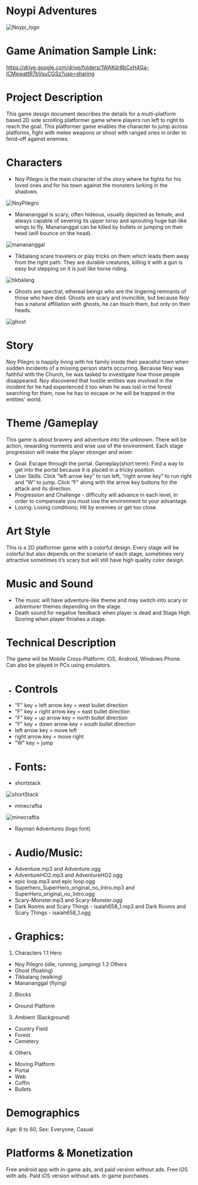 # Noypi Adventures
![Noypi_logo](https://user-images.githubusercontent.com/73202856/96662565-34a6fd00-1381-11eb-807c-7ac464dd5967.png)

# Game Animation Sample Link:
https://drive.google.com/drive/folders/1WAKdr8bCxH4Ga-lCMewattR7bVsuCGSz?usp=sharing

# Project Description
This game design document describes the details for a multi-platform based 2D side scrolling platformer game where players run left to right to reach the goal. This platformer game enables the character to jump across platforms, fight with melee weapons or shoot with ranged ones in order to fend-off against enemies.

# Characters
* Noy Pilegro is the main character of the story where he fights for his loved ones and for his town against the monsters lurking in the shadows.

![NoyPilegro](https://user-images.githubusercontent.com/73202856/96665089-ae8db500-1386-11eb-816f-501ad2f9adab.png)

* Manananggal is scary, often hideous, usually depicted as female, and always capable of severing its upper torso and sprouting huge bat-like wings to fly. Manananggal can be killed by bullets or jumping on their head (will bounce on the head).

![manananggal](https://user-images.githubusercontent.com/73202856/96666041-e4cc3400-1388-11eb-8f7d-84841ad76542.png)

* Tikbalang scare travelers or play tricks on them which leads them away from the right path. They are durable creatures, killing it with a gun is easy but stepping on it is just like horse riding.

![tikbalang](https://user-images.githubusercontent.com/73202856/96666081-f8779a80-1388-11eb-886c-4ac829d6c999.png)

* Ghosts are spectral, ethereal beings who are the lingering remnants of those who have died. Ghosts are scary and invincible, but because Noy has a natural affiliation with ghosts, he can touch them, but only on their heads.

![ghost](https://user-images.githubusercontent.com/73202856/96667092-f6aed680-138a-11eb-8b0b-89c8d3ec7427.png)

# Story
Noy Pilegro is happily living with his family inside their peaceful town when sudden incidents of a missing person starts occurring. Because Noy was faithful with the Church, he was tasked to investigate how those people disappeared. Noy discovered that hostile entities was involved in the incident for he had experienced it too when he was lost in the forest searching for them, now he has to escape or he will be trapped in the entities' world.

# Theme /Gameplay
This game is about bravery and adventure into the unknown. There will be action, rewarding moments and wise use of the environment. Each stage progression will make the player stronger and wiser.

* Goal: Escape through the portal. Gameplay(short term): Find a way to get into the portal because it is placed in a tricky position.
* User Skills: Click “left arrow key” to run left, “right arrow key” to run right and “W” to jump. Click “F” along with the arrow key buttons for the attack and its direction.
* Progression and Challenge - difficulty will advance in each level, in order to compensate you must use the environment to your advantage.
* Losing: Losing conditions; Hit by enemies or get too close.

# Art Style
This is a 2D platformer game with a colorful design. Every stage will be colorful but also depends on the scenario of each stage, sometimes very attractive sometimes it’s scary but will still have high quality color design.

# Music and Sound
* The music will have adventure-like theme and may switch into scary or adventurer themes depending on the stage.
* Death sound for negative feedback when player is dead and Stage High Scoring when player finishes a stage.

# Technical Description
The game will be Mobile Cross-Platform: iOS, Android, Windows Phone. Can also be played in PCs using emulators.

* # Controls
- "F" key + left arrow key = west bullet direction
- "F" key + right arrow key = east bullet direction
- "F" key + up arrow key = north bullet direction
- "F" key + down arrow key = south bullet direction
- left arrow key = move left
- right arrow key = move right
- "W" key = jump

* # Fonts:
- shortstack

![shortStack](https://user-images.githubusercontent.com/73202856/96670616-56f54680-1392-11eb-8dbb-1498c85aa721.png)

- minecraftia

![minecraftia](https://user-images.githubusercontent.com/73202856/96670663-7ab88c80-1392-11eb-90da-68fe9c03d3be.png)

- Rayman Adventures (logo font)

* # Audio/Music:
- Adventure.mp3 and Adventure.ogg
- AdventureHO2.mp3 and AdventureHO2.ogg
- epic loop.mp3 and epic loop.ogg
- Superhero_SuperHero_original_no_Intro.mp3 and SuperHero_original_no_Intro.ogg
- Scary-Monster.mp3 and Scary-Monster.ogg
- Dark Rooms and Scary Things - isaiah658_1.mp3 and Dark Rooms and Scary Things - isaiah658_1.ogg

* # Graphics:
1. Characters
1.1 Hero
- Noy Pilegro (idle, running, jumping)
1.2 Others
- Ghost (floating)
- Tikbalang (walking)
- Manananggal (flying)

2. Blocks
- Ground Platform

3. Ambient (Background)
- Country Field
- Forest
- Cemetery

4. Others
- Moving Platform
- Portal
- Web
- Coffin
- Bullets

# Demographics
Age: 8 to 60, Sex: Everyone, Casual

# Platforms & Monetization
Free android app with in-game ads, and paid version without ads. Free iOS with ads. Paid iOS version without ads. In game purchases.
